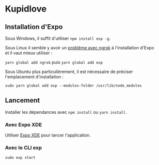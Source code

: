 # Kupidlove

## Installation d'Expo

Sous Windows, il suffit d'utiliser `npm install exp -g`.

Sous Linux il semble y avoir un [problème avec ngrok](https://github.com/inconshreveable/ngrok/issues/429) à l'installation d'Expo et il vaut mieux utiliser :

`yarn global add ngrok` puis `yarn global add exp`

Sous Ubuntu plus particulièrement, il est nécessaire de préciser l'emplacement d'installation :

`sudo yarn global add exp --modules-folder /usr/lib/node_modules`

## Lancement

Installer les dépendances avec `npm install` ou `yarn install`.

### Avec Expo XDE

Utiliser [Expo XDE](https://docs.expo.io/versions/latest/introduction/installation.html) pour lancer l'application.

### Avec le CLI exp

`sudo exp start`
